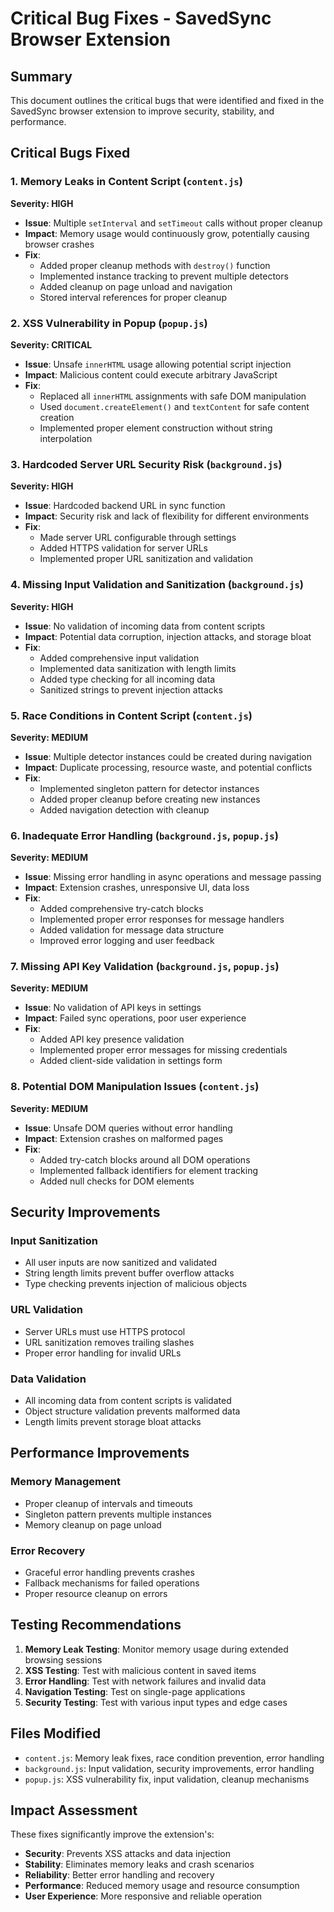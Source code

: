 # Critical Bug Fixes - SavedSync Browser Extension

## Summary
This document outlines the critical bugs that were identified and fixed in the SavedSync browser extension to improve security, stability, and performance.

## Critical Bugs Fixed

### 1. Memory Leaks in Content Script (`content.js`)
**Severity: HIGH**
- **Issue**: Multiple `setInterval` and `setTimeout` calls without proper cleanup
- **Impact**: Memory usage would continuously grow, potentially causing browser crashes
- **Fix**: 
  - Added proper cleanup methods with `destroy()` function
  - Implemented instance tracking to prevent multiple detectors
  - Added cleanup on page unload and navigation
  - Stored interval references for proper cleanup

### 2. XSS Vulnerability in Popup (`popup.js`)
**Severity: CRITICAL**
- **Issue**: Unsafe `innerHTML` usage allowing potential script injection
- **Impact**: Malicious content could execute arbitrary JavaScript
- **Fix**: 
  - Replaced all `innerHTML` assignments with safe DOM manipulation
  - Used `document.createElement()` and `textContent` for safe content creation
  - Implemented proper element construction without string interpolation

### 3. Hardcoded Server URL Security Risk (`background.js`)
**Severity: HIGH**
- **Issue**: Hardcoded backend URL in sync function
- **Impact**: Security risk and lack of flexibility for different environments
- **Fix**: 
  - Made server URL configurable through settings
  - Added HTTPS validation for server URLs
  - Implemented proper URL sanitization and validation

### 4. Missing Input Validation and Sanitization (`background.js`)
**Severity: HIGH**
- **Issue**: No validation of incoming data from content scripts
- **Impact**: Potential data corruption, injection attacks, and storage bloat
- **Fix**: 
  - Added comprehensive input validation
  - Implemented data sanitization with length limits
  - Added type checking for all incoming data
  - Sanitized strings to prevent injection attacks

### 5. Race Conditions in Content Script (`content.js`)
**Severity: MEDIUM**
- **Issue**: Multiple detector instances could be created during navigation
- **Impact**: Duplicate processing, resource waste, and potential conflicts
- **Fix**: 
  - Implemented singleton pattern for detector instances
  - Added proper cleanup before creating new instances
  - Added navigation detection with cleanup

### 6. Inadequate Error Handling (`background.js`, `popup.js`)
**Severity: MEDIUM**
- **Issue**: Missing error handling in async operations and message passing
- **Impact**: Extension crashes, unresponsive UI, data loss
- **Fix**: 
  - Added comprehensive try-catch blocks
  - Implemented proper error responses for message handlers
  - Added validation for message data structure
  - Improved error logging and user feedback

### 7. Missing API Key Validation (`background.js`, `popup.js`)
**Severity: MEDIUM**
- **Issue**: No validation of API keys in settings
- **Impact**: Failed sync operations, poor user experience
- **Fix**: 
  - Added API key presence validation
  - Implemented proper error messages for missing credentials
  - Added client-side validation in settings form

### 8. Potential DOM Manipulation Issues (`content.js`)
**Severity: MEDIUM**
- **Issue**: Unsafe DOM queries without error handling
- **Impact**: Extension crashes on malformed pages
- **Fix**: 
  - Added try-catch blocks around all DOM operations
  - Implemented fallback identifiers for element tracking
  - Added null checks for DOM elements

## Security Improvements

### Input Sanitization
- All user inputs are now sanitized and validated
- String length limits prevent buffer overflow attacks
- Type checking prevents injection of malicious objects

### URL Validation
- Server URLs must use HTTPS protocol
- URL sanitization removes trailing slashes
- Proper error handling for invalid URLs

### Data Validation
- All incoming data from content scripts is validated
- Object structure validation prevents malformed data
- Length limits prevent storage bloat attacks

## Performance Improvements

### Memory Management
- Proper cleanup of intervals and timeouts
- Singleton pattern prevents multiple instances
- Memory cleanup on page unload

### Error Recovery
- Graceful error handling prevents crashes
- Fallback mechanisms for failed operations
- Proper resource cleanup on errors

## Testing Recommendations

1. **Memory Leak Testing**: Monitor memory usage during extended browsing sessions
2. **XSS Testing**: Test with malicious content in saved items
3. **Error Handling**: Test with network failures and invalid data
4. **Navigation Testing**: Test on single-page applications
5. **Security Testing**: Test with various input types and edge cases

## Files Modified

- `content.js`: Memory leak fixes, race condition prevention, error handling
- `background.js`: Input validation, security improvements, error handling
- `popup.js`: XSS vulnerability fix, input validation, cleanup mechanisms

## Impact Assessment

These fixes significantly improve the extension's:
- **Security**: Prevents XSS attacks and data injection
- **Stability**: Eliminates memory leaks and crash scenarios
- **Reliability**: Better error handling and recovery
- **Performance**: Reduced memory usage and resource consumption
- **User Experience**: More responsive and reliable operation